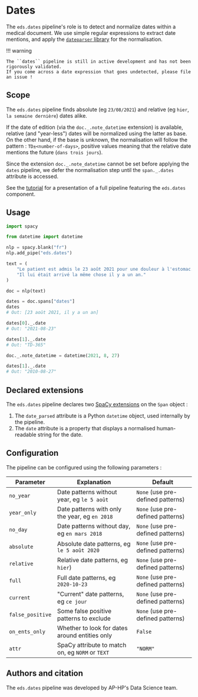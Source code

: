 # Dates

The `eds.dates` pipeline's role is to detect and normalize dates within a medical document.
We use simple regular expressions to extract date mentions, and apply the [`dateparser` library](https://dateparser.readthedocs.io/en/latest/index.html)
for the normalisation.

!!! warning

    The ``dates`` pipeline is still in active development and has not been rigorously validated.
    If you come across a date expression that goes undetected, please file an issue !

## Scope

The `eds.dates` pipeline finds absolute (eg `23/08/2021`) and relative (eg `hier`, `la semaine dernière`) dates alike.

If the date of edition (via the `doc._.note_datetime` extension) is available, relative (and "year-less") dates will be normalized
using the latter as base. On the other hand, if the base is unknown, the normalisation will follow the pattern :
`TD±<number-of-days>`, positive values meaning that the relative date mentions the future (`dans trois jours`).

Since the extension `doc._.note_datetime` cannot be set before applying the `dates` pipeline, we defer the normalisation step until the `span._.dates` attribute is accessed.

See the [tutorial](/home/tutorials/detecting-dates.md) for a presentation of a full pipeline featuring the `eds.dates` component.

## Usage

```python
import spacy

from datetime import datetime

nlp = spacy.blank("fr")
nlp.add_pipe("eds.dates")

text = (
    "Le patient est admis le 23 août 2021 pour une douleur à l'estomac. "
    "Il lui était arrivé la même chose il y a un an."
)

doc = nlp(text)

dates = doc.spans["dates"]
dates
# Out: [23 août 2021, il y a un an]

dates[0]._.date
# Out: "2021-08-23"

dates[1]._.date
# Out: "TD-365"

doc._.note_datetime = datetime(2021, 8, 27)

dates[1]._.date
# Out: "2010-08-27"
```

## Declared extensions

The `eds.dates` pipeline declares two [SpaCy extensions](https://spacy.io/usage/processing-pipelines#custom-components-attributes) on the `Span` object :

1. The `date_parsed` attribute is a Python `datetime` object, used internally by the pipeline.
2. The `date` attribute is a property that displays a normalised human-readable string for the date.

## Configuration

The pipeline can be configured using the following parameters :

| Parameter        | Explanation                                      | Default                           |
| ---------------- | ------------------------------------------------ | --------------------------------- |
| `no_year`        | Date patterns without year, eg `le 5 août`       | `None` (use pre-defined patterns) |
| `year_only`      | Date patterns with only the year, eg `en 2018`   | `None` (use pre-defined patterns) |
| `no_day`         | Date patterns without day, eg `en mars 2018`     | `None` (use pre-defined patterns) |
| `absolute`       | Absolute date patterns, eg `le 5 août 2020`      | `None` (use pre-defined patterns) |
| `relative`       | Relative date patterns, eg `hier`)               | `None` (use pre-defined patterns) |
| `full`           | Full date patterns, eg `2020-10-23`              | `None` (use pre-defined patterns) |
| `current`        | "Current" date patterns, eg `ce jour`            | `None` (use pre-defined patterns) |
| `false_positive` | Some false positive patterns to exclude          | `None` (use pre-defined patterns) |
| `on_ents_only`   | Whether to look for dates around entities only   | `False`                           |
| `attr`           | SpaCy attribute to match on, eg `NORM` or `TEXT` | `"NORM"`                          |

## Authors and citation

The `eds.dates` pipeline was developed by AP-HP's Data Science team.
